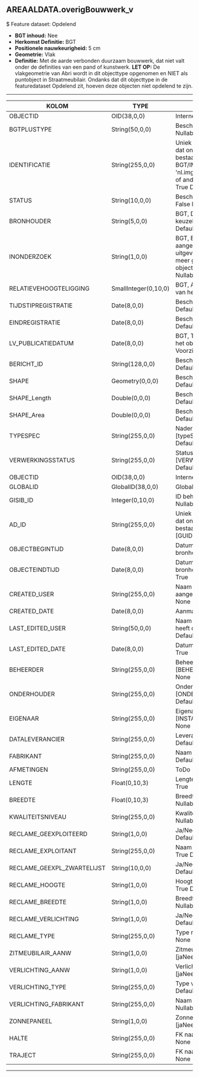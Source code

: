 ## AREAALDATA.overigBouwwerk_v

$ Feature dataset: Opdelend

* __BGT inhoud:__ Nee
* __Herkomst Definitie:__ BGT
* __Positionele nauwkeurigheid:__ 5 cm
* __Geometrie:__ Vlak
* __Definitie:__ Met de aarde verbonden duurzaam bouwwerk, dat niet valt onder de definities van een pand of kunstwerk. __LET OP:__ De vlakgeometrie van Abri wordt in dit objecttype opgenomen en NIET als puntobject in Straatmeubilair. Ondanks dat dit objecttype in de featuredataset Opdelend zit, hoeven deze objecten niet opdelend te zijn.

***

|KOLOM                              |TYPE          	        |DEFINITIE|
|------                          	|----          	        |-----    |
|OBJECTID                           |OID(38,0,0)            |Interne ID ArcGIS - Nullable: False|
|BGTPLUSTYPE                        |String(50,0,0)         |Beschrijving - keuzelijst [typeOBWVlak] Nullable: False Default: None|
|IDENTIFICATIE                      |String(255,0,0)        |Uniek identificatienummer voor het object dat onveranderlijk is zolang het object bestaat: bevat indien van toepassing BGT/IMKL ID in format 'nl.imgeo/imkl.bronhouderscode.LokaalID' of anders: '00000'.LokaalID - Nullable: True Default: None|
|STATUS                             |String(10,0,0)         |Beschrijving - keuzelijst [status] Nullable: False Default: :bestaand|
|BRONHOUDER                         |String(5,0,0)          |BGT, De bronhoudercode van het object, keuzelijst [bronhouder] - Nullable: False Default: None|
|INONDERZOEK                        |String(1,0,0)          |BGT, Een aanduiding waarmee wordt aangegeven dat een onderzoek wordt uitgevoerd naar de juistheid van een of meer gegevens van het betreffende object: Ja/Nee, keuzelijst [jaNee] Nullable: False Default: N|
|RELATIEVEHOOGTELIGGING             |SmallInteger(0,10,0)   |BGT, Aanduiding voor de relatieve hoogte van het object - Nullable: False Default: 0|
|TIJDSTIPREGISTRATIE                |Date(8,0,0)            |Beschrijving - keuzelijst [] Nullable: True Default: None|
|EINDREGISTRATIE                    |Date(8,0,0)            |Beschrijving - keuzelijst [] Nullable: True Default: None|
|LV_PUBLICATIEDATUM                 |Date(8,0,0)            |BGT, Tijdstip waarop deze instantie van het object is opgenomen in de Landelijke Voorziening - Nullable: True|
|BERICHT_ID                         |String(128,0,0)        |Beschrijving - keuzelijst [] Nullable: True Default: None|
|SHAPE                              |Geometry(0,0,0)        |Beschrijving: - keuzelijst [] Nullable: True Default: None|
|SHAPE_Length                       |Double(0,0,0)          |Beschrijving: - keuzelijst [] Nullable: True Default: None|
|SHAPE_Area                         |Double(0,0,0)          |Beschrijving: - keuzelijst [] Nullable: True Default: None|
|TYPESPEC                            |String(255,0,0)    |Nadere typering van het object, keuzelijst [typeSpecOBWVlak] - Nullable: True Default: None|
|VERWERKINGSSTATUS                   |String(255,0,0)    |Status van de gegevens, keuzelijst [VERWERKINGSSTATUS] - Nullable: False Default: Nieuwl|
|OBJECTID                            |OID(38,0,0)        |Interne ID ArcGIS - Nullable: False|
|GLOBALID                            |GlobalID(38,0,0)   |Global Unique Identifier - Nullable: False|
|GISIB_ID                            |Integer(0,10,0)    |ID beheer openbare ruimte (GISIB) - Nullable: True|
|AD_ID                               |String(255,0,0)    |Uniek identificatienummer voor het object dat onveranderlijk is zolang het object bestaat in Areaaldata: in format 'AD.[GUID]' - Nullable: False Default: None|
|OBJECTBEGINTIJD                     |Date(8,0,0)        |Datum waarop het object bij de bronhouder is ontstaan - Nullable: True|
|OBJECTEINDTIJD                      |Date(8,0,0)        |Datum waarop het object bij de bronhouder niet meer geldig is - Nullable: True|
|CREATED_USER                        |String(255,0,0)    |Naam van gebruiker die de rij heeft aangemaakt - Nullable: True Default: None|
|CREATED_DATE                        |Date(8,0,0)        |Aanmaakdatum - Nullable: True|
|LAST_EDITED_USER                    |String(50,0,0)     |Naam van gebruiker die de laatste mutatie heeft doorgevoerd - Nullable: True Default: None|
|LAST_EDITED_DATE                    |Date(8,0,0)        |Datum van de laatste mutatie - Nullable: True|
|BEHEERDER                           |String(255,0,0)    |Beheerder van het object, keuzelijst [BEHEERDER] - Nullable: True Default: None|
|ONDERHOUDER                         |String(255,0,0)    |Onderhouder van het object, keuzelijst [ONDERHOUDER] - Nullable: True Default: None|
|EIGENAAR                            |String(255,0,0)    |Eigenaar van het object, keuzelijst [INSTANTIE] - Nullable: True Default: None| 
|DATALEVERANCIER                     |String(255,0,0)    |Leverancier van de data - Nullable: True Default: None|
|FABRIKANT                           |String(255,0,0)       |Naam vd Fabrikant - Nullable: True Default: None|
|AFMETINGEN                          |String(255,0,0)       |ToDo - Nullable: True Default: None|
|LENGTE                              |Float(0,10,3)         |Lengte in Meters, 2 decimalen - Nullable: True|
|BREEDTE                             |Float(0,10,3)         |Breedte in Meters, 2 decimalen - Nullable: True|
|KWALITEITSNIVEAU                    |String(255,0,0)       |Kwaliteitsniveau [ONDERHOUDER] - Nullable: True Default: None|
|RECLAME_GEEXPLOITEERD               |String(1,0,0)         |Ja/Nee : keuzelijst [jaNee] Nullable: True Default: N|
|RECLAME_EXPLOITANT                  |String(255,0,0)       |Naam vd Reclame exploitant - Nullable: True Default: None|
|RECLAME_GEEXPL_ZWARTELIJST          |String(10,0,0)         |Ja/Nee : keuzelijst [jaNee] Nullable: True Default: N|
|RECLAME_HOOGTE                      |String(1,0,0)         |Hoogte in Meters, 2 decimalen - Nullable: True Default: None|
|RECLAME_BREEDTE                     |String(1,0,0)         |Breedte in Meters, 2 decimalen - Nullable: True Default: None|
|RECLAME_VERLICHTING                 |String(1,0,0)         |Ja/Nee : keuzelijst [jaNee] Nullable: True Default: N|
|RECLAME_TYPE                        |String(255,0,0)       |Type reclame - Nullable: True Default: None|
|ZITMEUBILAIR_AANW                   |String(1,0,0)         |Zitmeubilair aanwezig Ja/Nee : keuzelijst [jaNee] Nullable: True Default: N|
|VERLICHTING_AANW                    |String(1,0,0)         |Verlichting aanwezig Ja/Nee : keuzelijst [jaNee] Nullable: True Default: N|
|VERLICHTING_TYPE                    |String(255,0,0)       |Type verlichting (led/../) - Nullable: True Default: None|
|VERLICHTING_FABRIKANT               |String(255,0,0)       |Naam van de verlichtingsfabrikant - Nullable: True Default: None|
|ZONNEPANEEL                         |String(1,0,0)         |Zonnepaneel aanwezig Ja/Nee : keuzelijst [jaNee] Nullable: True Default: N|
|HALTE                               |String(255,0,0)       |FK naar halte_v - Nullable: True Default: None|
|TRAJECT                             |String(255,0,0)       |FK naar traject_v - Nullable: True Default: None|


***

